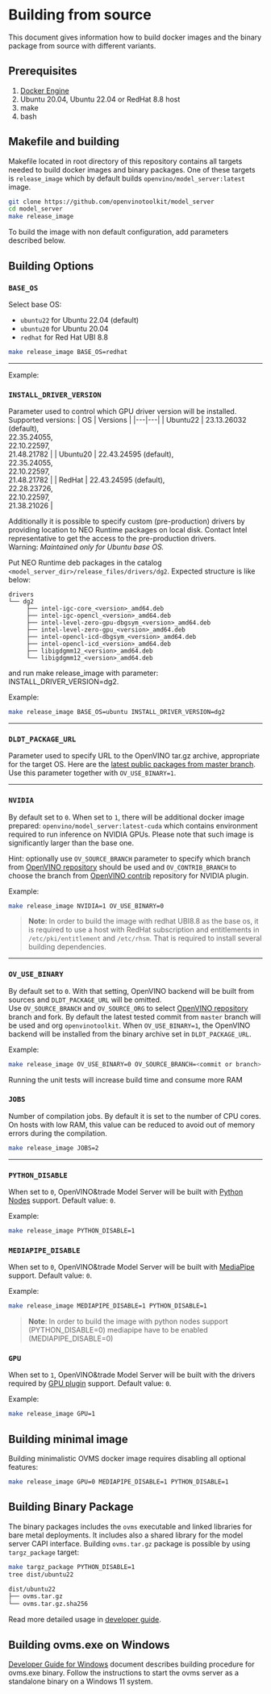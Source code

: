 # Building from source

This document gives information how to build docker images and the binary package from source with different variants.

## Prerequisites

1. [Docker Engine](https://docs.docker.com/engine/)
1. Ubuntu 20.04, Ubuntu 22.04 or RedHat 8.8 host
1. make
1. bash

## Makefile and building

Makefile located in root directory of this repository contains all targets needed to build docker images and binary packages. One of these targets is `release_image` which by default builds `openvino/model_server:latest` image.

```bash
git clone https://github.com/openvinotoolkit/model_server
cd model_server
make release_image
````

To build the image with non default configuration, add parameters described below.

## Building Options

### `BASE_OS`

Select base OS:
- `ubuntu22` for Ubuntu 22.04 (default)
- `ubuntu20` for Ubuntu 20.04
- `redhat` for Red Hat UBI 8.8

```bash
make release_image BASE_OS=redhat
```

<hr />

Example:

### `INSTALL_DRIVER_VERSION`

Parameter used to control which GPU driver version will be installed. Supported versions:
| OS | Versions |
|---|---|
| Ubuntu22 | 23.13.26032 (default), <br />22.35.24055, <br />22.10.22597, <br />21.48.21782 |
| Ubuntu20 | 22.43.24595 (default), <br />22.35.24055, <br />22.10.22597, <br />21.48.21782 |
| RedHat | 22.43.24595 (default), <br />22.28.23726, <br />22.10.22597, <br />21.38.21026 |

Additionally it is possible to specify custom (pre-production) drivers by providing location to NEO Runtime packages on local disk. Contact Intel representative to get the access to the pre-production drivers.  
Warning: _Maintained only for Ubuntu base OS._

Put NEO Runtime deb packages in the catalog `<model_server_dir>/release_files/drivers/dg2`. Expected structure is like below:

```
drivers
└── dg2
     ├── intel-igc-core_<version>_amd64.deb
     ├── intel-igc-opencl_<version>_amd64.deb
     ├── intel-level-zero-gpu-dbgsym_<version>_amd64.deb
     ├── intel-level-zero-gpu_<version>_amd64.deb
     ├── intel-opencl-icd-dbgsym_<version>_amd64.deb
     ├── intel-opencl-icd_<version>_amd64.deb
     ├── libigdgmm12_<version>_amd64.deb
     └── libigdgmm12_<version>_amd64.deb
```
and run make release_image with parameter: INSTALL_DRIVER_VERSION=dg2.

Example:
```bash
make release_image BASE_OS=ubuntu INSTALL_DRIVER_VERSION=dg2
```

<hr />

### `DLDT_PACKAGE_URL`

Parameter used to specify URL to the OpenVINO tar.gz archive, appropriate for the target OS. Here are the [latest public packages from master branch](https://storage.openvinotoolkit.org/repositories/openvino/packages/master/).
Use this parameter together with `OV_USE_BINARY=1`.

<hr />

### `NVIDIA`

By default set to `0`. When set to `1`, there will be additional docker image prepared: `openvino/model_server:latest-cuda` which contains environment required to run inference on NVIDIA GPUs. Please note that such image is significantly larger than the base one.

Hint: optionally use `OV_SOURCE_BRANCH` parameter to specify which branch from [OpenVINO repository](https://github.com/openvinotoolkit/openvino) should be used
and `OV_CONTRIB_BRANCH` to choose the branch from [OpenVINO contrib](https://github.com/openvinotoolkit/openvino_contrib) repository for NVIDIA plugin.

Example:
```bash
make release_image NVIDIA=1 OV_USE_BINARY=0
```

 > **Note**: In order to build the image with redhat UBI8.8 as the base os, it is required to use a host with RedHat subscription and entitlements in `/etc/pki/entitlement` and `/etc/rhsm`. 
That is required to install several building dependencies.

<hr />

### `OV_USE_BINARY`

By default set to `0`. With that setting, OpenVINO backend will be built from sources and `DLDT_PACKAGE_URL` will be omitted.  
Use `OV_SOURCE_BRANCH` and `OV_SOURCE_ORG` to select [OpenVINO repository](https://github.com/openvinotoolkit/openvino) branch and fork. By default the latest tested commit from `master` branch will be used and org `openvinotoolkit`.
When `OV_USE_BINARY=1`, the OpenVINO backend will be installed from the binary archive set in `DLDT_PACKAGE_URL`.

Example:
```bash
make release_image OV_USE_BINARY=0 OV_SOURCE_BRANCH=<commit or branch> OV_SOURCE_ORG=<fork org>
```

Running the unit tests will increase build time and consume more RAM

### `JOBS`

Number of compilation jobs. By default it is set to the number of CPU cores. On hosts with low RAM, this value can be reduced to avoid out of memory errors during the compilation.

```bash
make release_image JOBS=2
```
<hr />

### `PYTHON_DISABLE`

When set to `0`, OpenVINO&trade Model Server will be built with [Python Nodes](python_support/quickstart.md) support. Default value: `0`.

Example:
```bash
make release_image PYTHON_DISABLE=1
```

### `MEDIAPIPE_DISABLE`

When set to `0`, OpenVINO&trade Model Server will be built with [MediaPipe](mediapipe.md) support. Default value: `0`.

Example:
```bash
make release_image MEDIAPIPE_DISABLE=1 PYTHON_DISABLE=1
```

 > **Note**: In order to build the image with python nodes support (PYTHON_DISABLE=0) mediapipe have to be enabled (MEDIAPIPE_DISABLE=0)

### `GPU`

When set to `1`, OpenVINO&trade Model Server will be built with the drivers required by [GPU plugin](https://docs.openvino.ai/2024/openvino-workflow/running-inference/inference-devices-and-modes/gpu-device.html) support. Default value: `0`.

Example:
```bash
make release_image GPU=1
```

## Building minimal image

Building minimalistic OVMS docker image requires disabling all optional features:

```bash
make release_image GPU=0 MEDIAPIPE_DISABLE=1 PYTHON_DISABLE=1
```

## Building Binary Package

The binary packages includes the `ovms` executable and linked libraries for bare metal deployments. It includes also a shared library for the model server CAPI interface. Building `ovms.tar.gz` package is possible by using `targz_package` target:

```bash
make targz_package PYTHON_DISABLE=1
tree dist/ubuntu22
````

```bash
dist/ubuntu22
├── ovms.tar.gz
└── ovms.tar.gz.sha256
```


Read more detailed usage in [developer guide](https://github.com/openvinotoolkit/model_server/blob/main/docs/developer_guide.md).

## Building ovms.exe on Windows

[Developer Guide for Windows](windows_developer_guide.md) document describes building procedure for ovms.exe binary.
Follow the instructions to start the ovms server as a standalone binary on a Windows 11 system.
